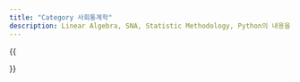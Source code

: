 ```yaml
---
title: "Category 사회통계학"
description: Linear Algebra, SNA, Statistic Methodology, Python의 내용을 포함
---
```



{{<section>}}